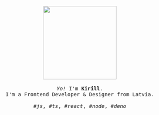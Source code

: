 <p align="center">

  <br>
  <br>
  
  <img width="200" src="https://github.com/Ri7vaI/Ri7vaI/blob/e4f1526e6f125789af1fadab85fa3ae0e8c47579/Rivai.gif">
 
  <br>
  <br>
  
  <samp>
    <i>Yo!</i> I'm <b>Kirill</b>.
    <br> 
    I'm a Frontend Developer & Designer from Latvia.
    <br>
    <br>
    <i>#js</i>, <i>#ts</i>, <i>#react</i>, <i>#node</i>, <i>#deno</i>
  </samp>
  
  <br>
  <br>
  <br>
  <br>
  <br>

</p>
